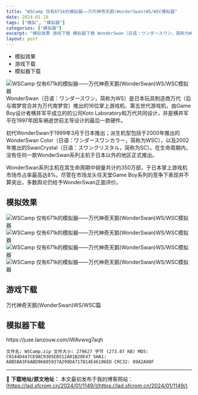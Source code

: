 ```yaml
---
title: "WSCamp 仅有671k的模拟器——万代神奇天鹅(WonderSwan)WS/WSC模拟器"
date: 2024-01-16
tags: ["模拟", "模拟器"]
categories: ["模拟器"]
excerpt: "模拟效果 游戏下载 模拟器下载 WonderSwan（日语：ワンダースワン，简称为WS）是日本玩具制造商万代（后与南梦宫合并为万代南梦宫）推出的16位掌上游戏机、第五世代游戏机，由Game Boy设计者横井军平成立的的公司Koto Laboratory和万代共同设计，并是横井军平在1997年因车祸逝&hellip;"
layout: post
---
```


 <div><ul> <li>模拟效果</li> <li>游戏下载</li> <li>模拟器下载</li> </ul> </div><p><img src="https://lad.sfcrom.cn/wp-content/uploads/2024/01/20240115_65a4bcd2908ce.jpg" title="万代神奇天鹅" alt="WSCamp 仅有671k的模拟器——万代神奇天鹅(WonderSwan)WS/WSC模拟器"><br>WonderSwan（日语：ワンダースワン，简称为WS）是日本玩具制造商万代（后与南梦宫合并为万代南梦宫）推出的16位掌上游戏机、第五世代游戏机，由Game Boy设计者横井军平成立的的公司Koto Laboratory和万代共同设计，并是横井军平在1997年因车祸逝世前主导设计的最后一款硬件。</p><p>初代WonderSwan于1999年3月于日本推出；派生机型包括于2000年推出的WonderSwan Color（日语：ワンダースワンカラー，简称为WSC），以及2002年推出的SwanCrystal（日语：スワンクリスタル，简称为SC）。在生命周期内，没有任何一款WonderSwan系列主机于日本以外的地区正式推出。</p><p>WonderSwan系列主机在其生命周期中销量共计约350万部，于日本掌上游戏机市场市占率最高达8%。尽管在市场龙头任天堂Game Boy系列的竞争下表现并不算突出，多数舆论仍给予WonderSwan正面评价。</p><a name="ci_title0" ></a><h2>模拟效果</h2><p><img src="https://lad.sfcrom.cn/wp-content/uploads/2024/01/20240115_65a4bcd2b4694.jpg" title="WSCamp 模拟效果" alt="WSCamp 仅有671k的模拟器——万代神奇天鹅(WonderSwan)WS/WSC模拟器"><br><img src="https://lad.sfcrom.cn/wp-content/uploads/2024/01/20240115_65a4bcd2d2ed5.jpg" title="WSCamp 模拟效果" alt="WSCamp 仅有671k的模拟器——万代神奇天鹅(WonderSwan)WS/WSC模拟器"><br><img src="https://lad.sfcrom.cn/wp-content/uploads/2024/01/20240115_65a4bcd306851.jpg" title="WSCamp 模拟效果" alt="WSCamp 仅有671k的模拟器——万代神奇天鹅(WonderSwan)WS/WSC模拟器"><br><img src="https://lad.sfcrom.cn/wp-content/uploads/2024/01/20240115_65a4bcd328fb1.jpg" title="WSCamp 模拟效果" alt="WSCamp 仅有671k的模拟器——万代神奇天鹅(WonderSwan)WS/WSC模拟器"></p><a name="ci_title1" ></a><h2>游戏下载</h2><p>万代神奇天鹅(WonderSwan)WS/WSC篇</p><a name="ci_title2" ></a><h2>模拟器下载</h2><p>https://juse.lanzouw.com/iWAvwxg7aqh</p><pre><code>文件名: WSCamp.zip 文件大小: 279627 字节 (273.07 KB) MD5: C0144D447CE9AC9305EB512A01B20E47 SHA1: A8B5BA3F6ABD96885937A299DA717814E46106ED CRC32: 89A2A08F</code></pre> </div> 

---
📖 **下载地址/原文地址：** 本文最初发布于我的博客网站：[https://lad.sfcrom.cn/2024/01/1149/](https://lad.sfcrom.cn/2024/01/1149/)
